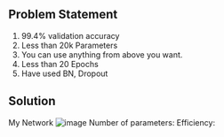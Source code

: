 ## Problem Statement
1. 99.4% validation accuracy
2. Less than 20k Parameters
3. You can use anything from above you want. 
4. Less than 20 Epochs
5. Have used BN, Dropout

## Solution
My Network
![image](https://github.com/MittalNeha/ERA1/assets/13148910/0e583fd6-0be1-44d1-989e-2de2bf8db84f)
Number of parameters: 
Efficiency:
